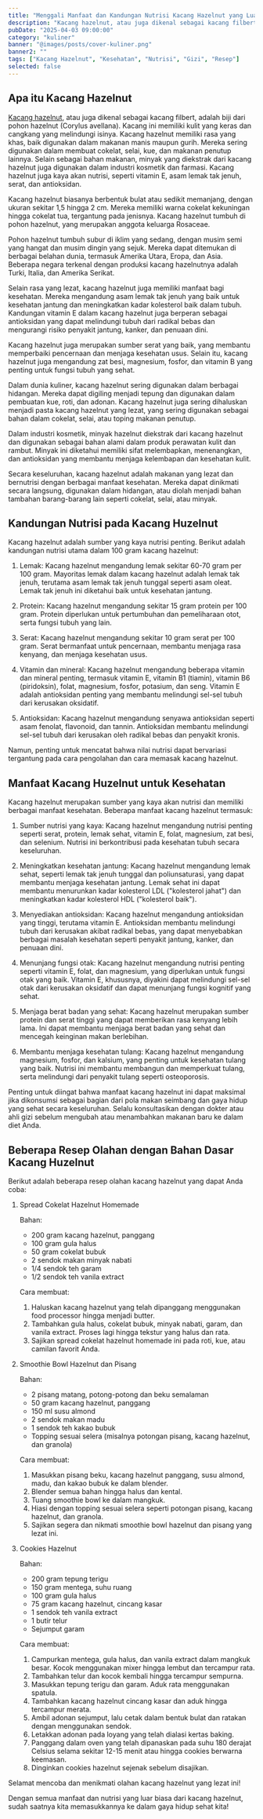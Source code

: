 ```yaml
---
title: "Menggali Manfaat dan Kandungan Nutrisi Kacang Hazelnut yang Luar Biasa"
description: "Kacang hazelnut, atau juga dikenal sebagai kacang filbert, adalah biji dari pohon hazelnut (Corylus avellana). Kacang ini memiliki kulit yang keras dan cangkang yang melindungi isinya."
pubDate: "2025-04-03 09:00:00"
category: "kuliner"
banner: "@images/posts/cover-kuliner.png"
banner2: ""
tags: ["Kacang Hazelnut", "Kesehatan", "Nutrisi", "Gizi", "Resep"]
selected: false
---
```


## Apa itu Kacang Hazelnut 

[Kacang hazelnut](https://id.m.wikipedia.org/wiki/Kacang_bunduk), atau juga dikenal sebagai kacang filbert, adalah biji dari pohon hazelnut (Corylus avellana). Kacang ini memiliki kulit yang keras dan cangkang yang melindungi isinya. Kacang hazelnut memiliki rasa yang khas, baik digunakan dalam makanan manis maupun gurih. Mereka sering digunakan dalam membuat cokelat, selai, kue, dan makanan penutup lainnya. Selain sebagai bahan makanan, minyak yang diekstrak dari kacang hazelnut juga digunakan dalam industri kosmetik dan farmasi. Kacang hazelnut juga kaya akan nutrisi, seperti vitamin E, asam lemak tak jenuh, serat, dan antioksidan.

Kacang hazelnut biasanya berbentuk bulat atau sedikit memanjang, dengan ukuran sekitar 1,5 hingga 2 cm. Mereka memiliki warna cokelat kekuningan hingga cokelat tua, tergantung pada jenisnya. Kacang hazelnut tumbuh di pohon hazelnut, yang merupakan anggota keluarga Rosaceae.

Pohon hazelnut tumbuh subur di iklim yang sedang, dengan musim semi yang hangat dan musim dingin yang sejuk. Mereka dapat ditemukan di berbagai belahan dunia, termasuk Amerika Utara, Eropa, dan Asia. Beberapa negara terkenal dengan produksi kacang hazelnutnya adalah Turki, Italia, dan Amerika Serikat.

Selain rasa yang lezat, kacang hazelnut juga memiliki manfaat bagi kesehatan. Mereka mengandung asam lemak tak jenuh yang baik untuk kesehatan jantung dan meningkatkan kadar kolesterol baik dalam tubuh. Kandungan vitamin E dalam kacang hazelnut juga berperan sebagai antioksidan yang dapat melindungi tubuh dari radikal bebas dan mengurangi risiko penyakit jantung, kanker, dan penuaan dini.

Kacang hazelnut juga merupakan sumber serat yang baik, yang membantu memperbaiki pencernaan dan menjaga kesehatan usus. Selain itu, kacang hazelnut juga mengandung zat besi, magnesium, fosfor, dan vitamin B yang penting untuk fungsi tubuh yang sehat.

Dalam dunia kuliner, kacang hazelnut sering digunakan dalam berbagai hidangan. Mereka dapat digiling menjadi tepung dan digunakan dalam pembuatan kue, roti, dan adonan. Kacang hazelnut juga sering dihaluskan menjadi pasta kacang hazelnut yang lezat, yang sering digunakan sebagai bahan dalam cokelat, selai, atau toping makanan penutup.

Dalam industri kosmetik, minyak hazelnut diekstrak dari kacang hazelnut dan digunakan sebagai bahan alami dalam produk perawatan kulit dan rambut. Minyak ini diketahui memiliki sifat melembapkan, menenangkan, dan antioksidan yang membantu menjaga kelembapan dan kesehatan kulit.

Secara keseluruhan, kacang hazelnut adalah makanan yang lezat dan bernutrisi dengan berbagai manfaat kesehatan. Mereka dapat dinikmati secara langsung, digunakan dalam hidangan, atau diolah menjadi bahan tambahan barang-barang lain seperti cokelat, selai, atau minyak.

## Kandungan Nutrisi pada Kacang Huzelnut

Kacang hazelnut adalah sumber yang kaya nutrisi penting. Berikut adalah kandungan nutrisi utama dalam 100 gram kacang hazelnut:

1. Lemak: Kacang hazelnut mengandung lemak sekitar 60-70 gram per 100 gram. Mayoritas lemak dalam kacang hazelnut adalah lemak tak jenuh, terutama asam lemak tak jenuh tunggal seperti asam oleat. Lemak tak jenuh ini diketahui baik untuk kesehatan jantung.

2. Protein: Kacang hazelnut mengandung sekitar 15 gram protein per 100 gram. Protein diperlukan untuk pertumbuhan dan pemeliharaan otot, serta fungsi tubuh yang lain.

3. Serat: Kacang hazelnut mengandung sekitar 10 gram serat per 100 gram. Serat bermanfaat untuk pencernaan, membantu menjaga rasa kenyang, dan menjaga kesehatan usus.

4. Vitamin dan mineral: Kacang hazelnut mengandung beberapa vitamin dan mineral penting, termasuk vitamin E, vitamin B1 (tiamin), vitamin B6 (piridoksin), folat, magnesium, fosfor, potasium, dan seng. Vitamin E adalah antioksidan penting yang membantu melindungi sel-sel tubuh dari kerusakan oksidatif.

5. Antioksidan: Kacang hazelnut mengandung senyawa antioksidan seperti asam fenolat, flavonoid, dan tannin. Antioksidan membantu melindungi sel-sel tubuh dari kerusakan oleh radikal bebas dan penyakit kronis.

Namun, penting untuk mencatat bahwa nilai nutrisi dapat bervariasi tergantung pada cara pengolahan dan cara memasak kacang hazelnut.

## Manfaat Kacang Huzelnut untuk Kesehatan

Kacang hazelnut merupakan sumber yang kaya akan nutrisi dan memiliki berbagai manfaat kesehatan. Beberapa manfaat kacang hazelnut termasuk:

1. Sumber nutrisi yang kaya: Kacang hazelnut mengandung nutrisi penting seperti serat, protein, lemak sehat, vitamin E, folat, magnesium, zat besi, dan selenium. Nutrisi ini berkontribusi pada kesehatan tubuh secara keseluruhan.

2. Meningkatkan kesehatan jantung: Kacang hazelnut mengandung lemak sehat, seperti lemak tak jenuh tunggal dan poliunsaturasi, yang dapat membantu menjaga kesehatan jantung. Lemak sehat ini dapat membantu menurunkan kadar kolesterol LDL ("kolesterol jahat") dan meningkatkan kadar kolesterol HDL ("kolesterol baik").

3. Menyediakan antioksidan: Kacang hazelnut mengandung antioksidan yang tinggi, terutama vitamin E. Antioksidan membantu melindungi tubuh dari kerusakan akibat radikal bebas, yang dapat menyebabkan berbagai masalah kesehatan seperti penyakit jantung, kanker, dan penuaan dini.

4. Menunjang fungsi otak: Kacang hazelnut mengandung nutrisi penting seperti vitamin E, folat, dan magnesium, yang diperlukan untuk fungsi otak yang baik. Vitamin E, khususnya, diyakini dapat melindungi sel-sel otak dari kerusakan oksidatif dan dapat menunjang fungsi kognitif yang sehat.

5. Menjaga berat badan yang sehat: Kacang hazelnut merupakan sumber protein dan serat tinggi yang dapat memberikan rasa kenyang lebih lama. Ini dapat membantu menjaga berat badan yang sehat dan mencegah keinginan makan berlebihan.

6. Membantu menjaga kesehatan tulang: Kacang hazelnut mengandung magnesium, fosfor, dan kalsium, yang penting untuk kesehatan tulang yang baik. Nutrisi ini membantu membangun dan memperkuat tulang, serta melindungi dari penyakit tulang seperti osteoporosis.

Penting untuk diingat bahwa manfaat kacang hazelnut ini dapat maksimal jika dikonsumsi sebagai bagian dari pola makan seimbang dan gaya hidup yang sehat secara keseluruhan. Selalu konsultasikan dengan dokter atau ahli gizi sebelum mengubah atau menambahkan makanan baru ke dalam diet Anda.

## Beberapa Resep Olahan dengan Bahan Dasar Kacang Huzelnut

Berikut adalah beberapa resep olahan kacang hazelnut yang dapat Anda coba:

1. Spread Cokelat Hazelnut Homemade

   Bahan:

     - 200 gram kacang hazelnut, panggang
     - 100 gram gula halus
     - 50 gram cokelat bubuk
     - 2 sendok makan minyak nabati
     - 1/4 sendok teh garam
     - 1/2 sendok teh vanila extract

   Cara membuat:

     1. Haluskan kacang hazelnut yang telah dipanggang menggunakan food processor hingga menjadi butter.
     2. Tambahkan gula halus, cokelat bubuk, minyak nabati, garam, dan vanila extract. Proses lagi hingga tekstur yang halus dan rata.
     3. Sajikan spread cokelat hazelnut homemade ini pada roti, kue, atau camilan favorit Anda.

2. Smoothie Bowl Hazelnut dan Pisang

   Bahan:

     - 2 pisang matang, potong-potong dan beku semalaman
     - 50 gram kacang hazelnut, panggang
     - 150 ml susu almond
     - 2 sendok makan madu
     - 1 sendok teh kakao bubuk
     - Topping sesuai selera (misalnya potongan pisang, kacang hazelnut, dan granola)

   Cara membuat:

     1. Masukkan pisang beku, kacang hazelnut panggang, susu almond, madu, dan kakao bubuk ke dalam blender.
     2. Blender semua bahan hingga halus dan kental.
     3. Tuang smoothie bowl ke dalam mangkuk.
     4. Hiasi dengan topping sesuai selera seperti potongan pisang, kacang hazelnut, dan granola.
     5. Sajikan segera dan nikmati smoothie bowl hazelnut dan pisang yang lezat ini.

3. Cookies Hazelnut

   Bahan:

     - 200 gram tepung terigu
     - 150 gram mentega, suhu ruang
     - 100 gram gula halus
     - 75 gram kacang hazelnut, cincang kasar
     - 1 sendok teh vanila extract
     - 1 butir telur
     - Sejumput garam

   Cara membuat:

     1. Campurkan mentega, gula halus, dan vanila extract dalam mangkuk besar. Kocok menggunakan mixer hingga lembut dan tercampur rata.
     2. Tambahkan telur dan kocok kembali hingga tercampur sempurna.
     3. Masukkan tepung terigu dan garam. Aduk rata menggunakan spatula.
     4. Tambahkan kacang hazelnut cincang kasar dan aduk hingga tercampur merata.
     5. Ambil adonan sejumput, lalu cetak dalam bentuk bulat dan ratakan dengan menggunakan sendok.
     6. Letakkan adonan pada loyang yang telah dialasi kertas baking.
     7. Panggang dalam oven yang telah dipanaskan pada suhu 180 derajat Celsius selama sekitar 12-15 menit atau hingga cookies berwarna keemasan.
     8. Dinginkan cookies hazelnut sejenak sebelum disajikan.

Selamat mencoba dan menikmati olahan kacang hazelnut yang lezat ini!

Dengan semua manfaat dan nutrisi yang luar biasa dari kacang hazelnut, sudah saatnya kita memasukkannya ke dalam gaya hidup sehat kita!